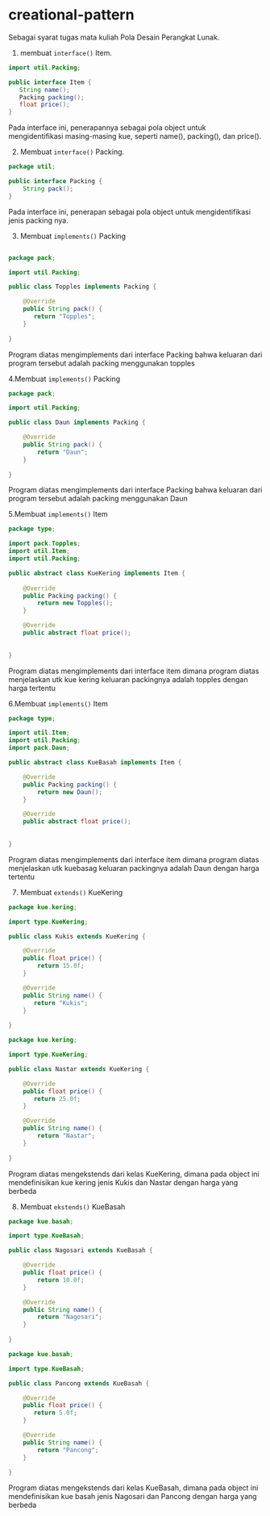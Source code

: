 # creational-pattern
Sebagai syarat tugas mata kuliah Pola Desain Perangkat Lunak.

1. membuat ```interface()``` Item.
```java
import util.Packing;

public interface Item {
   String name();
   Packing packing();
   float price();
}
```
Pada interface ini, penerapannya sebagai pola object untuk mengidentifikasi masing-masing kue, seperti name(), packing(), dan price().

2. Membuat ```interface()``` Packing.
```java
package util;

public interface Packing {
    String pack();
}
```
Pada interface ini, penerapan sebagai pola object untuk mengidentifikasi jenis packing nya.

3. Membuat ```implements()``` Packing
```java

package pack;

import util.Packing;

public class Topples implements Packing {

    @Override
    public String pack() {
       return "Topples";
    }
    
}
```
Program diatas mengimplements dari interface Packing bahwa keluaran dari program tersebut adalah packing menggunakan topples

4.Membuat ```implements()``` Packing
```java
package pack;

import util.Packing;

public class Daun implements Packing {

    @Override
    public String pack() {
        return "Daun";
    }
    
}
```
Program diatas mengimplements dari interface Packing bahwa keluaran dari program tersebut adalah packing menggunakan Daun

5.Membuat ```implements()``` Item
```java
package type;

import pack.Topples;
import util.Item;
import util.Packing;

public abstract class KueKering implements Item {
    
    @Override
    public Packing packing() {
        return new Topples();
    }

    @Override
    public abstract float price();
        
    
}
```
Program diatas mengimplements dari interface item dimana program diatas menjelaskan utk kue kering keluaran packingnya adalah topples dengan harga tertentu

6.Membuat ```implements()``` Item
```java
package type;

import util.Item;
import util.Packing;
import pack.Daun;

public abstract class KueBasah implements Item {

    @Override
    public Packing packing() {
        return new Daun();
    }

    @Override
    public abstract float price();
        
    
}
```
Program diatas mengimplements dari interface item dimana program diatas menjelaskan utk kuebasag keluaran packingnya adalah Daun dengan harga tertentu

7. Membuat ```extends()``` KueKering


```java
package kue.kering;

import type.KueKering;

public class Kukis extends KueKering {

    @Override
    public float price() {
        return 15.0f;
    }

    @Override
    public String name() {
       return "Kukis";
    }
    
}
```

```java
package kue.kering;

import type.KueKering;

public class Nastar extends KueKering {

    @Override
    public float price() {
       return 25.0f;
    }

    @Override
    public String name() {
        return "Nastar";
    }
    
}
```
Program diatas mengekstends dari kelas KueKering, dimana pada object ini mendefinisikan kue kering jenis Kukis dan Nastar dengan harga yang berbeda

8. Membuat ```ekstends()``` KueBasah
```java
package kue.basah;

import type.KueBasah;

public class Nagosari extends KueBasah {

    @Override
    public float price() {
        return 10.0f;
    }

    @Override
    public String name() {
        return "Nagosari";
    }
    
}
```
```java
package kue.basah;

import type.KueBasah;

public class Pancong extends KueBasah {

    @Override
    public float price() {
       return 5.0f;
    }

    @Override
    public String name() {
        return "Pancong";
    }
    
}
```
Program diatas mengekstends dari kelas KueBasah, dimana pada object ini mendefinisikan kue basah jenis Nagosari dan Pancong dengan harga yang berbeda






